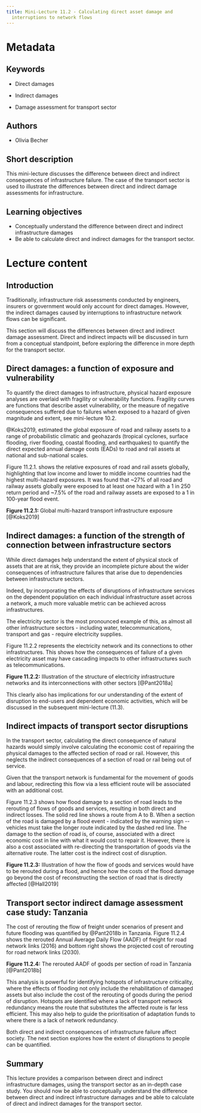 ```yaml
---
title: Mini-Lecture 11.2 - Calculating direct asset damage and
  interruptions to network flows
---
```


# Metadata

## Keywords

-   Direct damages

-   Indirect damages

-   Damage assessment for transport sector

## Authors

-   Olivia Becher

## Short description

This mini-lecture discusses the difference between direct and indirect
consequences of infrastructure failure. The case of the transport sector
is used to illustrate the differences between direct and indirect damage
assessments for infrastructure.

## Learning objectives

-   Conceptually understand the difference between direct and indirect
    infrastructure damages
-   Be able to calculate direct and indirect damages for the transport
    sector.

# Lecture content

## Introduction

Traditionally, infrastructure risk assessments conducted by engineers,
insurers or government would only account for direct damages. However,
the indirect damages caused by interruptions to infrastructure network
flows can be significant.

This section will discuss the differences between direct and indirect
damage assessment. Direct and indirect impacts will be discussed in turn
from a conceptual standpoint, before exploring the difference in more
depth for the transport sector.

## Direct damages: a function of exposure and vulnerability

To quantify the direct damages to infrastructure, physical hazard
exposure analyses are overlaid with fragility or vulnerability
functions. Fragility curves are functions that describe asset
vulnerability, or the measure of negative consequences suffered due to
failures when exposed to a hazard of given magnitude and extent, see
mini-lecture 10.2.

@Koks2019, estimated the global exposure of road and railway assets to
a range of probabilistic climatic and geohazards (tropical cyclones,
surface flooding, river flooding, coastal flooding, and earthquakes) to
quantify the direct expected annual damage costs (EADs) to road and rail
assets at national and sub-national scales.

Figure 11.2.1. shows the relative exposures of road and rail assets
globally, highlighting that low income and lower to middle income
countries had the highest multi-hazard exposures. It was found that
\~27% of all road and railway assets globally were exposed to at least
one hazard with a 1 in 250 return period and \~7.5% of the road and
railway assets are exposed to a 1 in 100-year flood event.

**Figure 11.2.1:** Global multi-hazard transport infrastructure exposure
[@Koks2019]

## Indirect damages: a function of the strength of connection between infrastructure sectors

While direct damages help understand the extent of physical stock of
assets that are at risk, they provide an incomplete picture about the
wider consequences of infrastructure failures that arise due to
dependencies between infrastructure sectors.

Indeed, by incorporating the effects of disruptions of infrastructure
services on the dependent population on each individual infrastructure
asset across a network, a much more valuable metric can be achieved
across infrastructures.

The electricity sector is the most pronounced example of this, as almost
all other infrastructure sectors - including water, telecommunications,
transport and gas - require electricity supplies.

Figure 11.2.2 represents the electricity network and its connections to
other infrastructures. This shows how the consequences of failure of a
given electricity asset may have cascading impacts to other
infrastructures such as telecommunications.

**Figure 11.2.2:** Illustration of the structure of electricity
infrastructure networks and its interconnections with other sectors
[@Pant2018a]

This clearly also has implications for our understanding of the extent
of disruption to end-users and dependent economic activities, which will
be discussed in the subsequent mini-lecture (11.3).

## Indirect impacts of transport sector disruptions

In the transport sector, calculating the direct consequence of natural
hazards would simply involve calculating the economic cost of repairing
the physical damages to the affected section of road or rail. However,
this neglects the indirect consequences of a section of road or rail
being out of service.

Given that the transport network is fundamental for the movement of
goods and labour, redirecting this flow via a less efficient route will
be associated with an additional cost.

Figure 11.2.3 shows how flood damage to a section of road leads to the
rerouting of flows of goods and services, resulting in both direct and
indirect losses. The solid red line shows a route from A to B. When a
section of the road is damaged by a flood event - indicated by the
warning sign -- vehicles must take the longer route indicated by the
dashed red line. The damage to the section of road is, of course,
associated with a direct economic cost in line with what it would cost
to repair it. However, there is also a cost associated with re-directing
the transportation of goods via the alternative route. The latter cost
is the indirect cost of disruption.

**Figure 11.2.3:** Illustration of how the flow of goods and services
would have to be rerouted during a flood, and hence how the costs of the
flood damage go beyond the cost of reconstructing the section of road
that is directly affected [@Hall2019]

## Transport sector indirect damage assessment case study: Tanzania

The cost of rerouting the flow of freight under scenarios of present and
future flooding was quantified by @Pant2018b in Tanzania. Figure 11.2.4
shows the rerouted Annual Average Daily Flow (AADF) of freight for road
network links (2016) and bottom right shows the projected cost of
rerouting for road network links (2030).

**Figure 11.2.4:** The rerouted AADF of goods per section of road in
Tanzania [@Pant2018b]

This analysis is powerful for identifying hotspots of infrastructure
criticality, where the effects of flooding not only include the
rehabilitation of damaged assets but also include the cost of the
rerouting of goods during the period of disruption. Hotspots are
identified where a lack of transport network redundancy means the route
that substitutes the affected route is far less efficient. This may also
help to guide the prioritisation of adaptation funds to where there is a
lack of network redundancy.

Both direct and indirect consequences of infrastructure failure affect
society. The next section explores how the extent of disruptions to
people can be quantified.

## Summary

This lecture provides a comparison between direct and indirect
infrastructure damages, using the transport sector as an in-depth case
study. You should now be able to conceptually understand the difference
between direct and indirect infrastructure damages and be able to
calculate of direct and indirect damages for the transport sector.
